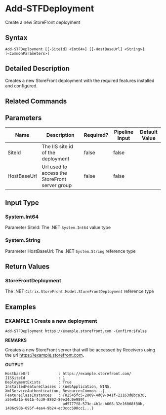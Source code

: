 ﻿# Add-STFDeployment

Create a new StoreFront deployment

## Syntax

```
Add-STFDeployment [[-SiteId] <Int64>] [[-HostBaseUrl] <String>] [<CommonParameters>]
```

## Detailed Description

Creates a new StoreFront deployment with the required features installed and configured.

## Related Commands


## Parameters

| Name   | Description | Required? | Pipeline Input | Default Value |
| --- | --- | --- | --- | --- |
|SiteId|The IIS site id of the deployment|false|false| |
|HostBaseUrl|Url used to access the StoreFront server group|false|false| |

## Input Type

### System.Int64

Parameter SiteId: The .NET `System.Int64` value type

### System.String

Parameter HostBaseUrl: The .NET `System.String` reference type

## Return Values

### StoreFrontDeployment

The .NET `Citrix.StoreFront.Model.StoreFrontDeployment` reference type

## Examples

### EXAMPLE 1 Create a new deployment

```
Add-STFDeployment https://example.storefront.com -Confirm:$false
```

**REMARKS**

Creates a new StoreFront server that will be accessed by Receivers using the url https://example.storefront.com.

**OUTPUT**

```
HostbaseUrl             : https://example.storefront.com/
IISSiteId               : 1
DeploymentExists        : True
InstalledFeatureClasses : {WebApplication, WING, XmlServiceAuthentication, ResourcesCommon...}
FeatureClassInstances   : {82545fc5-2809-4d69-941f-21163d8bca30, a56e0a1b-661b-4cd9-8802-89e34c0e989f,
                          ad5777f8-573c-4b1c-b608-32e16068f80b, 1406c90b-095f-4ea4-9b24-ec3ccc590cc1...}
```
